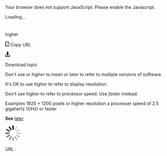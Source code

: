 ﻿Your browser does not support JavaScript. Please enable the Javascript.

Loading...

# 

higher

![Copy URL](media/higher/Copy.png)
Copy URL

![Download](media/higher/Download.png)

Download topic

Don't use *or higher* to mean *or later* to refer to multiple versions of software.

It's OK to use *higher* to refer to display resolution. 

Don't use *higher* to refer to processor speed. Use *faster* instead.

Examples
1920 × 1200 pixels or higher resolution
a processer speed of 2.5 gigahertz (GHz) or faster

**See** [later](https://worldready.cloudapp.net/Styleguide/Read?id=2700&topicid=32560)

![In progress](media/higher/activity-large.gif)

URL :
